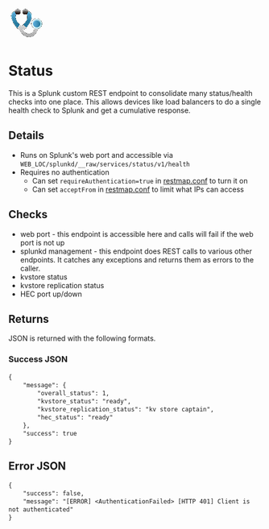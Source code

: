 ![Status Splunk app](status/static/appIcon_2x.png?)
# Status
This is a Splunk custom REST endpoint to consolidate many status/health checks into one place. This allows devices like load balancers to do a single health check to Splunk and get a cumulative response.

## Details
* Runs on Splunk's web port and accessible via `WEB_LOC/splunkd/__raw/services/status/v1/health`
* Requires no authentication
    * Can set `requireAuthentication=true` in [restmap.conf](status/default/restmap.conf) to turn it on
    * Can set `acceptFrom` in [restmap.conf](status/default/restmap.conf) to limit what IPs can access

## Checks
* web port - this endpoint is accessible here and calls will fail if the web port is not up
* splunkd management - this endpoint does REST calls to various other endpoints. It catches any exceptions and returns them as errors to the caller.
* kvstore status
* kvstore replication status
* HEC port up/down

## Returns
JSON is returned with the following formats.

### Success JSON
```
{
    "message": {
        "overall_status": 1,
        "kvstore_status": "ready",
        "kvstore_replication_status": "kv store captain",
        "hec_status": "ready"
    },
    "success": true
}
```

## Error JSON
```
{
    "success": false,
    "message": "[ERROR] <AuthenticationFailed> [HTTP 401] Client is not authenticated"
}
```


